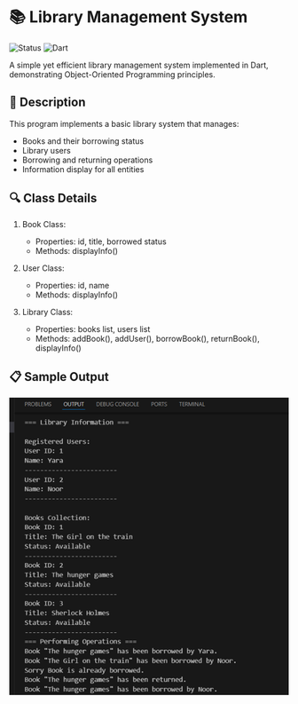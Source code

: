 # 📚 Library Management System
![Status](https://img.shields.io/badge/Status-Active-brightgreen)
![Dart](https://img.shields.io/badge/Dart-100%25-brightgreen)

A simple yet efficient library management system implemented in Dart, demonstrating Object-Oriented Programming principles.

## 📝 Description

This program implements a basic library system that manages:
- Books and their borrowing status
- Library users
- Borrowing and returning operations
- Information display for all entities

## 🔍 Class Details
1. Book Class:
   - Properties: id, title, borrowed status
   - Methods: displayInfo()
  
2. User Class:
   - Properties: id, name
   - Methods: displayInfo()
  
3. Library Class:
   - Properties: books list, users list
   - Methods: addBook(), addUser(), borrowBook(), returnBook(), displayInfo()

## 📋 Sample Output

<img src="lib/output.png" > 
